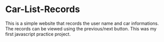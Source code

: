 # Car-List-Records
This is a simple website that records the user name and car informations. 
The records can be viewed using the previous/next button. 
This was my first javascript practice project.
